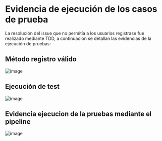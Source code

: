 # Evidencia de ejecución de los casos de prueba

La resolución del issue que no permitía a los usuarios registrase fue realizado mediante TDD, a continuación se detallan las evidencias de la ejecución de pruebas:

## Método registro válido
![image](https://user-images.githubusercontent.com/61762224/232922579-be00db07-76fb-4f36-9487-0c434d0a8933.png)

## Ejecución de test
![image](https://user-images.githubusercontent.com/61762224/232922921-3732e9d1-a96b-4a81-b6b0-2d8f034af674.png)

## Evidencia ejecucion de la pruebas mediante el pipeline
![image](https://user-images.githubusercontent.com/61762224/232925223-d5604a4e-a4b6-4788-b0b1-8b2b7f0c641b.png)

